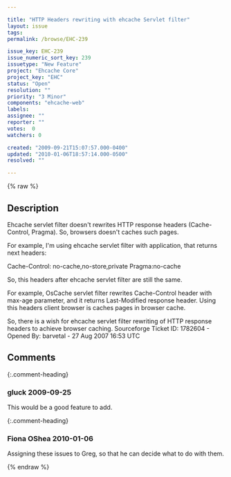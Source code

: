 ```yaml
---

title: "HTTP Headers rewriting with ehcache Servlet filter"
layout: issue
tags: 
permalink: /browse/EHC-239

issue_key: EHC-239
issue_numeric_sort_key: 239
issuetype: "New Feature"
project: "Ehcache Core"
project_key: "EHC"
status: "Open"
resolution: ""
priority: "3 Minor"
components: "ehcache-web"
labels: 
assignee: ""
reporter: ""
votes:  0
watchers: 0

created: "2009-09-21T15:07:57.000-0400"
updated: "2010-01-06T18:57:14.000-0500"
resolved: ""

---
```




{% raw %}



## Description

<div markdown="1" class="description">

Ehcache servlet filter doesn't rewrites HTTP response headers (Cache-Control, Pragma). So, browsers doesn't caches such pages.

For example, I'm using ehcache servlet filter with application, that returns next headers:

Cache-Control: no-cache,no-store,private
Pragma:no-cache

So, this headers after ehcache servlet filter are still the same.

For example, OsCache servlet filter rewrites Cache-Control header with max-age parameter, and it returns Last-Modified response header. Using this headers client browser is caches pages in browser cache.


So, there is a wish for ehcache servlet filter rewriting of HTTP response headers to achieve browser caching.
Sourceforge Ticket ID: 1782604 - Opened By: barvetal - 27 Aug 2007 16:53 UTC

</div>

## Comments


{:.comment-heading}
### **gluck** <span class="date">2009-09-25</span>

<div markdown="1" class="comment">

This would be a good feature to add.

</div>


{:.comment-heading}
### **Fiona OShea** <span class="date">2010-01-06</span>

<div markdown="1" class="comment">

Assigning these issues to Greg, so that he can decide what to do with them.

</div>



{% endraw %}
